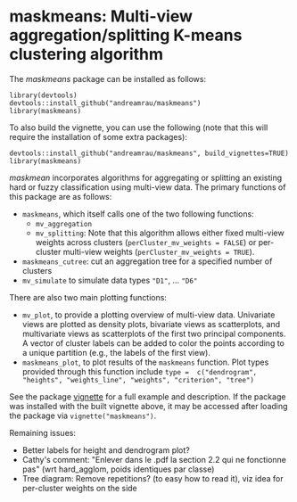 # maskmeans: Multi-view aggregation/splitting K-means clustering algorithm

The *maskmeans* package can be installed as follows:

```
library(devtools)
devtools::install_github("andreamrau/maskmeans")
library(maskmeans)
```
To also build the vignette, you can use the following (note that this will require the installation of some extra packages):
```
devtools::install_github("andreamrau/maskmeans", build_vignettes=TRUE)
library(maskmeans)
```

*maskmean* incorporates algorithms for aggregating or splitting an existing hard or fuzzy classification using multi-view data. The primary functions of this package are as follows:

- `maskmeans`, which itself calls one of the two following functions:
    * `mv_aggregation`
    * `mv_splitting`: Note that this algorithm allows either fixed multi-view weights across clusters (`perCluster_mv_weights = FALSE`) or per-cluster multi-view weights (`perCluster_mv_weights = TRUE`).
- `maskmeans_cutree`:  cut an aggregation tree for a specified number of clusters
- `mv_simulate` to simulate data types `"D1"`, ... `"D6"`

There are also two main plotting functions:

- `mv_plot`, to provide a plotting overview of multi-view data. Univariate views are plotted as density plots, bivariate views as scatterplots, and multivariate views as scatterplots of the first two principal components. A vector of cluster labels can be added to color the points according to a unique partition (e.g., the labels of the first view).
- `maskmeans_plot`, to plot results of the `maskmeans` function. Plot types provided through this function include `type =  c("dendrogram", "heights", "weights_line", "weights", "criterion", "tree")`

See the package [vignette](https://github.com/andreamrau/maskmeans/blob/master/vignettes/maskmeans.Rmd) for a full example and description. If the package was installed with the built vignette above, it may be accessed after loading the package via  `vignette("maskmeans")`.


Remaining issues:
- Better labels for height and dendrogram plot?
- Cathy's comment: "Enlever dans le .pdf la section 2.2 qui ne fonctionne pas" (wrt hard_agglom, poids identiques par classe)
- Tree diagram: Remove repetitions? (to easy how to read it), viz idea for per-cluster weights on the side
